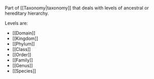 Part of [[Taxonomy|taxonomy]] that deals with levels of ancestral or hereditary hierarchy.

Levels are:
- [[Domain]]
- [[Kingdom]]
- [[Phylum]]
- [[Class]]
- [[Order]]
- [[Family]]
- [[Genus]]
- [[Species]]
